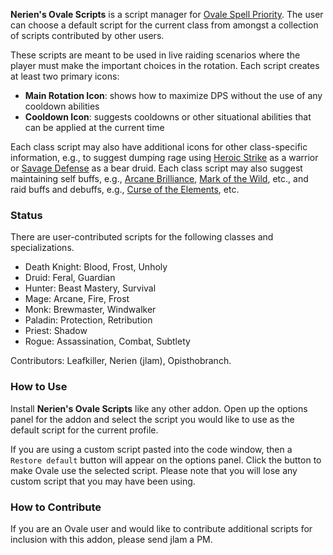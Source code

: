 **Nerien's Ovale Scripts** is a script manager for [Ovale Spell Priority][ovale].  The user can choose a default script for the current class from amongst a collection of scripts contributed by other users.

  [ovale]: http://www.curse.com/addons/wow/ovale

These scripts are meant to be used in live raiding scenarios where the player must make the important choices in the rotation.  Each script creates at least two primary icons:

- **Main Rotation Icon**: shows how to maximize DPS without the use of any cooldown abilities
- **Cooldown Icon**: suggests cooldowns or other situational abilities that can be applied at the current time

Each class script may also have additional icons for other class-specific information, e.g., to suggest dumping rage using [Heroic Strike][] as a warrior or [Savage Defense][] as a bear druid.  Each class script may also suggest maintaining self buffs, e.g., [Arcane Brilliance][], [Mark of the Wild][], etc., and raid buffs and debuffs, e.g., [Curse of the Elements][], etc.

  [Arcane Brilliance]: http://www.wowhead.com/spell=1459
  [Curse of the Elements]: http://www.wowhead.com/spell=1490
  [Heroic Strike]: http://www.wowhead.com/spell=78
  [Mark of the Wild]: http://www.wowhead.com/spell=1126
  [Savage Defense]: http://www.wowhead.com/spell=62606

### Status ###

There are user-contributed scripts for the following classes and specializations.

- Death Knight: Blood, Frost, Unholy
- Druid: Feral, Guardian
- Hunter: Beast Mastery, Survival
- Mage: Arcane, Fire, Frost
- Monk: Brewmaster, Windwalker
- Paladin: Protection, Retribution
- Priest: Shadow
- Rogue: Assassination, Combat, Subtlety

Contributors: Leafkiller, Nerien (jlam), Opisthobranch.

### How to Use ###

Install **Nerien's Ovale Scripts** like any other addon.  Open up the options panel for the addon and select the script you would like to use as the default script for the current profile.

If you are using a custom script pasted into the code window, then a `Restore default` button will appear on the options panel.  Click the button to make Ovale use the selected script.  Please note that you will lose any custom script that you may have been using.

### How to Contribute ###

If you are an Ovale user and would like to contribute additional scripts for inclusion with this addon, please send jlam a PM.